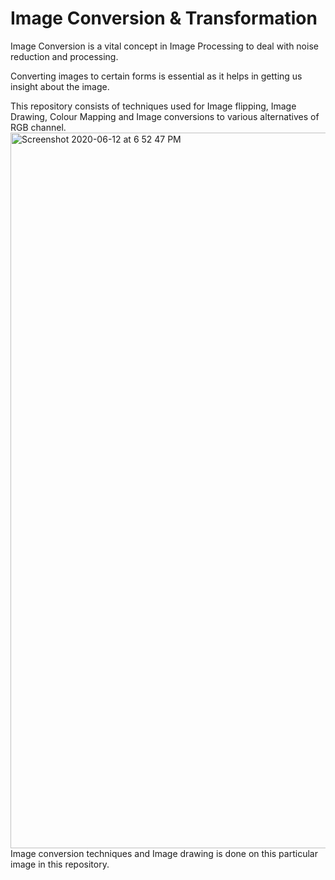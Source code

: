 # Image Conversion & Transformation

Image Conversion is a vital concept in Image Processing to deal with noise reduction and processing. 

Converting images to certain forms is essential as it helps in getting us insight about the image. 

This repository consists of techniques used for Image flipping, Image Drawing, Colour Mapping and Image conversions to various alternatives of RGB channel.
<img width="1145" alt="Screenshot 2020-06-12 at 6 52 47 PM" src="https://user-images.githubusercontent.com/54894091/84507539-9c1bb480-acde-11ea-8f1e-62d355bcf552.png">
Image conversion techniques and Image drawing is done on this particular image in this repository.
